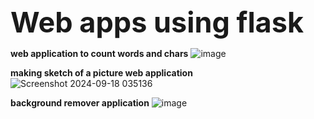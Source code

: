 <span style="font-size: 45px;">**Web apps using flask**</span>


__web application to count words and chars__
![image](https://github.com/user-attachments/assets/752751c2-5e00-44c5-be3f-c0abf27432af)


__making sketch of a picture web application__
![Screenshot 2024-09-18 035136](https://github.com/user-attachments/assets/d08b535b-79a3-4540-981a-ca07bffd94d3)


__background remover application__
![image](https://github.com/user-attachments/assets/c968af39-8105-4879-8f79-3046032790d0)





